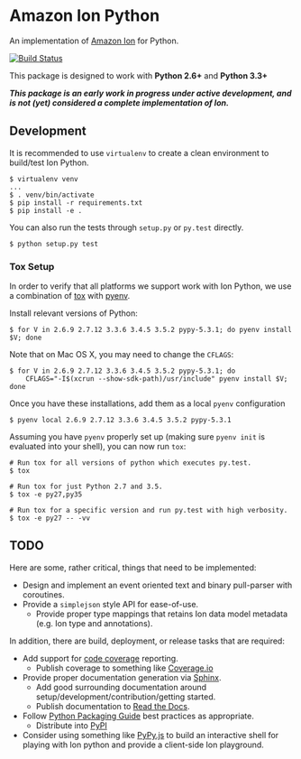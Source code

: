 # Amazon Ion Python
An implementation of [Amazon Ion](https://amznlabs.github.io/ion-docs/)
for Python.

[![Build Status](https://travis-ci.org/amznlabs/ion-python.svg?branch=master)](https://travis-ci.org/amznlabs/ion-python)

This package is designed to work with **Python 2.6+** and **Python 3.3+**

***This package is an early work in progress under active development, and is not (yet)
considered a complete implementation of Ion.***

## Development
It is recommended to use `virtualenv` to create a clean environment to build/test Ion Python.

```
$ virtualenv venv
...
$ . venv/bin/activate
$ pip install -r requirements.txt
$ pip install -e .
```

You can also run the tests through `setup.py` or `py.test` directly.

```
$ python setup.py test
```

### Tox Setup
In order to verify that all platforms we support work with Ion Python, we use a combination
of [tox](http://tox.readthedocs.io/en/latest/) with [pyenv](https://github.com/yyuu/pyenv).

Install relevant versions of Python:

```
$ for V in 2.6.9 2.7.12 3.3.6 3.4.5 3.5.2 pypy-5.3.1; do pyenv install $V; done
```

Note that on Mac OS X, you may need to change the `CFLAGS`:

```
$ for V in 2.6.9 2.7.12 3.3.6 3.4.5 3.5.2 pypy-5.3.1; do
    CFLAGS="-I$(xcrun --show-sdk-path)/usr/include" pyenv install $V; done
```

Once you have these installations, add them as a local `pyenv` configuration

```
$ pyenv local 2.6.9 2.7.12 3.3.6 3.4.5 3.5.2 pypy-5.3.1
```

Assuming you have `pyenv` properly set up (making sure `pyenv init` is evaluated into your shell),
you can now run `tox`:

```
# Run tox for all versions of python which executes py.test.
$ tox

# Run tox for just Python 2.7 and 3.5.
$ tox -e py27,py35

# Run tox for a specific version and run py.test with high verbosity.
$ tox -e py27 -- -vv
```

## TODO
Here are some, rather critical, things that need to be implemented:

* Design and implement an event oriented text and binary pull-parser with coroutines.
* Provide a `simplejson` style API for ease-of-use.
    * Provide proper type mappings that retains Ion data model metadata (e.g. Ion type and annotations).

In addition, there are build, deployment, or release tasks that are required:

* Add support for [code coverage](http://coverage.readthedocs.io/en/latest/) reporting.
    * Publish coverage to something like [Coverage.io](https://coveralls.io/)
* Provide proper documentation generation via [Sphinx](http://www.sphinx-doc.org/en/stable/).
    * Add good surrounding documentation around setup/development/contribution/getting started.
    * Publish documentation to [Read the Docs](http://docs.readthedocs.io/en/latest/index.html).
* Follow [Python Packaging Guide](https://python-packaging-user-guide.readthedocs.io/en/latest/) best practices
  as appropriate.
    * Distribute into [PyPI](https://pypi.python.org/pypi)
* Consider using something like [PyPy.js](https://github.com/pypyjs/pypyjs) to build an interactive shell for playing
  with Ion python and provide a client-side Ion playground.
